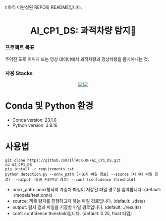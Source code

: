 ❗️ 아직 미완성된 REPO와 README입니다.

# <div align="center">AI_CP1_DS: 과적차량 탐지🚛</div>
### 프로젝트 목표
주어진 도로 이미지 또는 영상 데이터에서 과적차량과 정상차량을 탐지해내는 것.
### 사용 Stacks
 <div style="margin: 0 auto; text-align: center;" align= "center"> <img src="https://img.shields.io/badge/Python-3776AB?style=for-the-badge&logo=Python&logoColor=white"><img src="https://img.shields.io/badge/Numpy-013243?style=for-the-badge&logo=Numpy&logoColor=white">
          </div>

# Conda 및 Python 환경
- Conda version: 23.1.0
- Python version: 3.9.16
# 사용법
```
git clone https://github.com/IlTACK-OH/AI_CP1_DS.git
cd AI_CP1_DS
pip install -r requirements.txt
python detection.py --onnx_path [가중치 파일 경로] --source [데이터 파일 경로] --output [결과 저장파일 경로] --conf [confidence threshold]
```
- onnx_path: onnx형식의 가중치 파일이 저장된 파일 경로를 입력합니다. (default: ./models/test.onnx)
- source: 객체 탐지를 진행하고자 하는 파일 경로입니다. (default: ./data)
- output: 탐지 결과 파일을 저장할 파일 경로입니다. (default: ./results)
- conf: confidence threshold입니다. (default: 0.25, float 타입)
